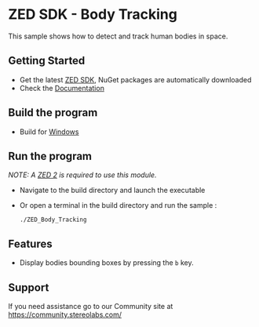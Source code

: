 # ZED SDK - Body Tracking

This sample shows how to detect and track human bodies in space.

## Getting Started
- Get the latest [ZED SDK](https://www.stereolabs.com/developers/release/), NuGet packages are automatically downloaded
 - Check the [Documentation](https://www.stereolabs.com/docs/)

## Build the program
 - Build for [Windows](https://www.stereolabs.com/docs/app-development/cpp/windows/)
 
## Run the program
*NOTE: A [ZED 2](https://store.stereolabs.com/products/zed-2) is required to use this module.*
- Navigate to the build directory and launch the executable
- Or open a terminal in the build directory and run the sample :

      ./ZED_Body_Tracking

## Features
 - Display bodies bounding boxes by pressing the `b` key.

## Support
If you need assistance go to our Community site at https://community.stereolabs.com/